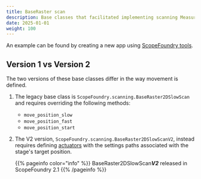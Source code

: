 ```yaml
---
title: BaseRaster scan
description: Base classes that facilitated implementing scanning Measurements.
date: 2025-01-01
weight: 100
---
```


An example can be found by creating a new app using [ScopeFoundry tools](/docs/11_tools-tutorials/1_new-microscope-app/).

## Version 1 vs Version 2

The two versions of these base classes differ in the way movement is defined.

1. The legacy base class is `ScopeFoundry.scanning.BaseRaster2DSlowScan` and requires overriding the following methods:

   - `move_position_slow`
   - `move_position_fast`
   - `move_position_start`


2. The V2 version, `ScopeFoundry.scanning.BaseRaster2DSlowScanV2`, instead requires defining [actuators](/docs/20_built-in-measurements/scanning/sweeping/#actuators) with the settings paths associated with the stage's target position.

   {{% pageinfo color="info" %}}
   BaseRaster2DSlowScan***V2*** released in ScopeFoundry 2.1
   {{% /pageinfo %}}

   
